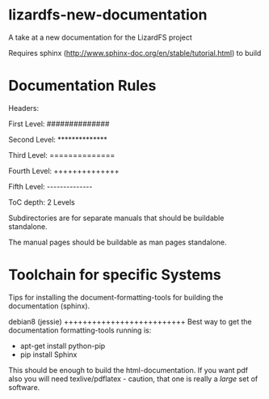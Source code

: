 # lizardfs-new-documentation
A take at a new documentation for the LizardFS project

Requires sphinx (http://www.sphinx-doc.org/en/stable/tutorial.html) to build

Documentation Rules
===================

Headers:

First Level:    ##############

Second Level:   **************

Third Level:    ==============

Fourth Level:   ++++++++++++++

Fifth Level:    --------------

ToC depth: 2 Levels

Subdirectories are for separate manuals that should be buildable standalone.

The manual pages should be buildable as man pages standalone.

Toolchain for specific Systems
==============================
Tips for installing the document-formatting-tools for building the
documentation (sphinx). 

debian8 (jessie)
++++++++++++++++++++++++++
Best way to get the documentation formatting-tools running is:

 * apt-get install python-pip
 * pip install Sphinx

This should be enough to build the html-documentation. 
If you want pdf also you will need texlive/pdflatex - caution, that one is 
really a *large* set of software. 

